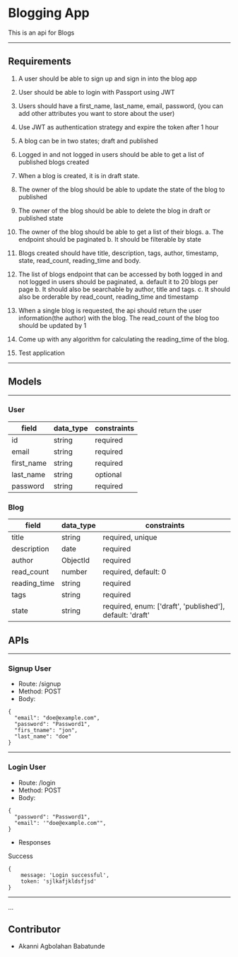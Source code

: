 # Blogging App
This is an api for Blogs

---

## Requirements
1. A user should be able to sign up and sign in into the blog app 
2. User should be able to login with Passport using JWT
3. Users should have a first_name, last_name, email, password, (you can add other attributes you want to store about the user)
4. Use JWT as authentication strategy and expire the token after 1 hour
5. A blog can be in two states; draft and published
6. Logged in and not logged in users should be able to get a list of published blogs created
7. When a blog is created, it is in draft state.
8. The owner of the blog should be able to update the state of the blog to published
9.  The owner of the blog should be able to delete the blog in draft or published state
10. The owner of the blog should be able to get a list of their blogs. 
   a. The endpoint should be paginated
   b. It should be filterable by state

11. Blogs created should have title, description, tags, author, timestamp, state, read_count, reading_time and body.
12. The list of blogs endpoint that can be accessed by both logged in and not logged in users should be paginated, 
  a. default it to 20 blogs per page
  b. It should also be searchable by author, title and tags.
  c. It should also be orderable by read_count, reading_time and timestamp

12. When a single blog is requested, the api should return the user information(the author) with the blog. The read_count of the blog too should be updated by 1
12. Come up with any algorithm for calculating the reading_time of the blog.
12. Test application

---

## Models
---

### User
| field  |  data_type | constraints  |
|---|---|---|
|  id |  string |  required |
|  email |  string |  required |
|  first_name | string  |  required|
|  last_name  |  string |  optional  |
|  password |   string |  required  |


### Blog
| field  |  data_type | constraints  |
|---|---|---|
|  title |  string |  required, unique |
|  description |  date |  required |
|  author | ObjectId  |  required |
|  read_count |  number |  required, default: 0  |
|  reading_time     | string  |  required |
|  tags |   string |  required  |
|  state|  string |  required, enum: ['draft', 'published'], default: 'draft' |



## APIs
---

### Signup User

- Route: /signup
- Method: POST
- Body: 
```
{
  "email": "doe@example.com",
  "password": "Password1",
  "firs_tname": "jon",
  "last_name": "doe"
}
```

---
### Login User

- Route: /login
- Method: POST
- Body: 
```
{
  "password": "Password1",
  "email": '"doe@example.com"",
}
```

- Responses

Success
```
{
    message: 'Login successful',
    token: 'sjlkafjkldsfjsd'
}
```

---




...

## Contributor
- Akanni Agbolahan Babatunde